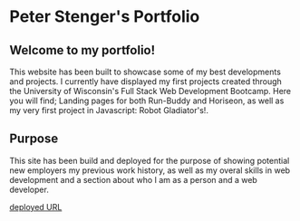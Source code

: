 # Peter Stenger's Portfolio

## **Welcome** to my portfolio!

This website has been built to showcase some of my best developments and projects.
I currently have displayed my first projects created through the University of Wisconsin's 
Full Stack Web Development Bootcamp. Here you will find; Landing pages for both Run-Buddy and Horiseon, as well as my very first project in Javascript: Robot Gladiator's!.

## **Purpose**

This site has been build and deployed for the purpose of showing potential new employers my previous work history, 
as well as my overal skills in web development and a section about who I am as a person and a web developer.

[deployed URL](https://pstenger23.github.io/Petes-Portfolio/)

